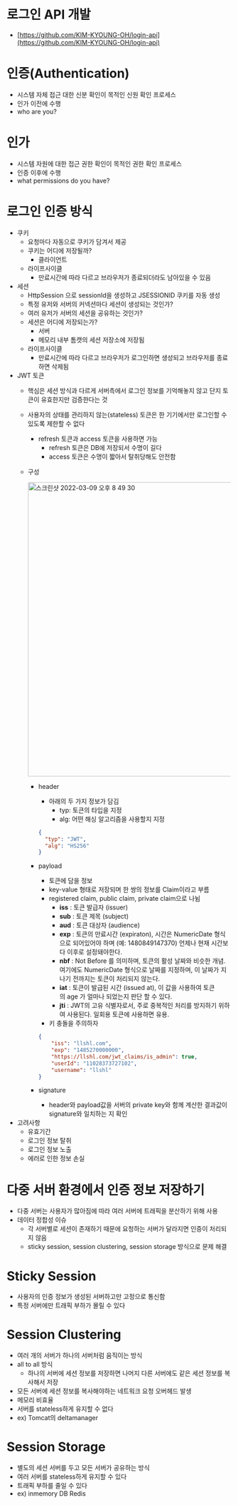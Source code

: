 # 로그인 API 개발

- [https://github.com/KIM-KYOUNG-OH/login-api](https://github.com/KIM-KYOUNG-OH/login-api)

# 인증(Authentication)

- 시스템 자체 접근 대한 신분 확인이 목적인 신원 확인 프로세스
- 인가 이전에 수행
- who are you?

# 인가

- 시스템 자원에 대한 접근 권한 확인이 목적인 권한 확인 프로세스
- 인증 이후에 수행
- what permissions do you have?

# 로그인 인증 방식

- 쿠키
    - 요청마다 자동으로 쿠키가 담겨서 제공
    - 쿠키는 어디에 저장될까?
        - 클라이언트
    - 라이프사이클
        - 만료시간에 따라 다르고 브라우저가 종료되더라도 남아있을 수 있음
- 세션
    - HttpSession 으로 sessionId을 생성하고 JSESSIONID 쿠키를 자동 생성
    - 특정 유저와 서버의 커넥션마다 세션이 생성되는 것인가?
    - 여러 유저가 서버의 세션을 공유하는 것인가?
    - 세션은 어디에 저장되는가?
        - 서버
        - 메모리 내부 톰캣의 세션 저장소에 저장됨
    - 라이프사이클
        - 만료시간에 따라 다르고 브라우저가 로그인하면 생성되고 브라우저를 종료하면 삭제됨
- JWT 토큰
    - 핵심은 세션 방식과 다르게 서버측에서 로그인 정보를 기억해놓지 않고 단지 토큰이 유효한지만 검증한다는 것
    - 사용자의 상태를 관리하지 않는(stateless) 토큰은 한 기기에서만 로그인할 수 있도록 제한할 수 없다
        - refresh 토큰과 access 토큰을 사용하면 가능
            - refresh 토큰은 DB에 저장되서 수명이 길다
            - access 토큰은 수명이 짧아서 탈취당해도 안전함
    - 구성
    
        <img width="660" alt="스크린샷 2022-03-09 오후 8 49 30" src="https://user-images.githubusercontent.com/66231761/157436284-3835afa5-70dc-4f5b-b8c4-320b97a5aa02.png">  

        - header
            - 아래의 두 가지 정보가 담김
                - typ: 토큰의 타입을 지정
                - alg: 어떤 해싱 알고리즘을 사용할지 지정
            
            ```json
            { 
              "typ": "JWT", 
              "alg": "HS256" 
            }
            ```
            
        - payload
            - 토큰에 담을 정보
            - key-value 형태로 저장되며 한 쌍의 정보를 Claim이라고 부름
            - registered claim, public claim, private claim으로 나뉨
                - **iss** : 토큰 발급자 (issuer)
                - **sub** : 토큰 제목 (subject)
                - **aud** : 토큰 대상자 (audience)
                - **exp** : 토큰의 만료시간 (expiraton), 시간은 NumericDate 형식으로 되어있어야 하며 (예: 1480849147370) 언제나 현재 시간보다 이후로 설정돼야한다.
                - **nbf** : Not Before 를 의미하며, 토큰의 활성 날짜와 비슷한 개념. 여기에도 NumericDate 형식으로 날짜를 지정하며, 이 날짜가 지나기 전까지는 토큰이 처리되지 않는다.
                - **iat** : 토큰이 발급된 시간 (issued at), 이 값을 사용하여 토큰의 age 가 얼마나 되었는지 판단 할 수 있다.
                - **jti** : JWT의 고유 식별자로서, 주로 중복적인 처리를 방지하기 위하여 사용된다. 일회용 토큰에 사용하면 유용.
            - 키 충돌을 주의하자
            
            ```json
            {
                "iss": "llshl.com",
                "exp": "1485270000000",
                "https://llshl.com/jwt_claims/is_admin": true,
                "userId": "11028373727102",
                "username": "llshl"
            }
            ```
            
        - signature
            - header와 payload값을 서버의 private key와 함께 계산한 결과값이 signature와 일치하는 지 확인
- 고려사항
    - 유효기간
    - 로그인 정보 탈취
    - 로그인 정보 노출
    - 에러로 인한 정보 손실

# 다중 서버 환경에서 인증 정보 저장하기

- 다중 서버는 사용자가 많아짐에 따라 여러 서버에 트래픽을 분산하기 위해 사용
- 데이터 정합성 이슈
    - 각 서버별로 세션이 존재하기 때문에 요청하는 서버가 달라지면 인증이 처리되지 않음
    - sticky session, session clustering, session storage 방식으로 문제 해결

# Sticky Session

- 사용자의 인증 정보가 생성된 서버하고만 고정으로 통신함
- 특정 서버에만 트래픽 부하가 몰릴 수 있다

# Session Clustering

- 여러 개의 서버가 하나의 서버처럼 움직이는 방식
- all to all 방식
    - 하나의 서버에 세션 정보를 저장하면 나머지 다른 서버에도 같은 세션 정보를 복사해서 저장
- 모든 서버에 세션 정보를 복사해야하는 네트워크 요청 오버헤드 발생
- 메모리 비효율
- 서버를 stateless하게 유지할 수 없다
- ex) Tomcat의 deltamanager

# Session Storage

- 별도의 세션 서버를 두고 모든 서버가 공유하는 방식
- 여러 서버를 stateless하게 유지할 수 있다
- 트래픽 부하를 줄일 수 있다
- ex) inmemory DB Redis
